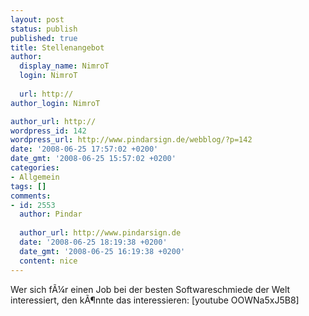 ```yaml
---
layout: post
status: publish
published: true
title: Stellenangebot
author:
  display_name: NimroT
  login: NimroT
  
  url: http://
author_login: NimroT

author_url: http://
wordpress_id: 142
wordpress_url: http://www.pindarsign.de/webblog/?p=142
date: '2008-06-25 17:57:02 +0200'
date_gmt: '2008-06-25 15:57:02 +0200'
categories:
- Allgemein
tags: []
comments:
- id: 2553
  author: Pindar
  
  author_url: http://www.pindarsign.de
  date: '2008-06-25 18:19:38 +0200'
  date_gmt: '2008-06-25 16:19:38 +0200'
  content: nice
---
```

<p>Wer sich f&Atilde;&frac14;r einen Job bei der besten Softwareschmiede der Welt interessiert, den k&Atilde;&para;nnte das interessieren:  [youtube OOWNa5xJ5B8]</p>
